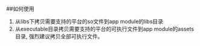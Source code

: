 ##如何使用
1. 从libs下拷贝需要支持的平台的so文件到app module的libs目录
2. 从executable目录拷贝需要支持的平台的可执行文件到app module的assets目录, 强烈建议拷贝全部可执行文件。
